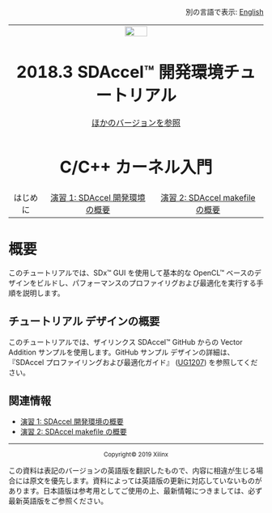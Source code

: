 <p align="right">
別の言語で表示: <a href="../../../README.md">English</a>          
</p>

<table style="width:100%">
  <tr>

<td align="center" width="100%" colspan="6"><img src="https://www.xilinx.com/content/dam/xilinx/imgs/press/media-kits/corporate/xilinx-logo.png" width="30%"/><h1>2018.3 SDAccel™ 開発環境チュートリアル</h1>
<a href="https://github.com/Xilinx/SDAccel-Tutorials/branches/all">ほかのバージョンを参照</a>
</td>

  </tr>
  <tr>
    <td colspan="3" align="center"><h1>C/C++ カーネル入門</h2></td>
  </tr>
  <tr>
     <td align="center">はじめに</td>
     <td align="center"><a href="lab-1-introduction-to-the-sdaccel-gui.md">演習 1: SDAccel 開発環境の概要</a></td>
     <td align="center"><a href="lab-2-introduction-to-the-sdaccel-makefile.md">演習 2: SDAccel makefile の概要</a></td>
   </tr>
</table>

# 概要  

このチュートリアルでは、SDx™ GUI を使用して基本的な OpenCL™ ベースのデザインをビルドし、パフォーマンスのプロファイリグおよび最適化を実行する手順を説明します。  

## チュートリアル デザインの概要  

このチュートリアルでは、ザイリンクス SDAccel™ GitHub からの Vector Addition サンプルを使用します。GitHub サンプル デザインの詳細は、『SDAccel プロファイリングおよび最適化ガイド』 ([UG1207](https://japan.xilinx.com/cgi-bin/docs/rdoc?v=2018.3;d=ug1207-sdaccel-optimization-guide.pdf)) を参照してください。

## 関連情報

 * [演習 1: SDAccel 開発環境の概要](./lab-1-introduction-to-the-sdaccel-gui.md)
 * [演習 2: SDAccel makefile の概要](./lab-2-introduction-to-the-sdaccel-makefile.md)

<hr/>
<p align="center"><sup>Copyright&copy; 2019 Xilinx</sup></p>

この資料は表記のバージョンの英語版を翻訳したもので、内容に相違が生じる場合には原文を優先します。資料によっては英語版の更新に対応していないものがあります。日本語版は参考用としてご使用の上、最新情報につきましては、必ず最新英語版をご参照ください。